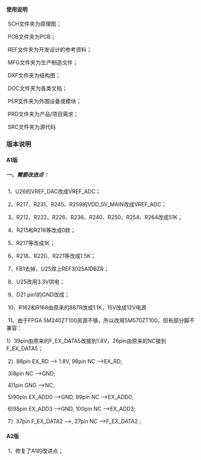 #### 使用说明

​	SCH文件夹为原理图；

​	PCB文件夹为PCB；

​	REF文件夹为开发设计的参考资料；

​	MFG文件夹为生产制造文件；

​	DXF文件夹为结构图；

​	DOC文件夹为各类文档；

​	PER文件夹为外围设备或模块；

​	PRD文件夹为产品/项目需求；

​	SRC文件夹为源代码



### 版本说明

#### A1版

##### 一、需要改进点：

​		1、U26的VREF_DAC改成VREF_ADC；

​		2、R217、R231、R245、R259的VDD_5V_MAIN改成VREF_ADC；

​		3、R212、R222、R226、R236、R240、R250、R254、R264改成51K；

​		4、R215和R216等改成0欧；

​		5、R217等改成1K；

​		6、R218、R220、R221等改成1.5K；

​		7、FB1去掉，U25焊上REF3025AIDBZR； 

​		8、U25改用3.3V供电；

​		9、D21 pin1的GND改成；

​		10、R162和R168由原来的887R改成1.1K，15V改成12V电源

​		11、由于FPGA 5M240ZT100资源不够，所以改用5M570ZT100，但有部分脚不兼容：

​			1）39pin由原来的F_EX_DATA5改接到1.8V，26pin由原来的NC接到F_EX_DATA5；

​			2）88pin EX_RD 	--> 1.8V, 98pin NC	-->EX_RD;

​			3)8pin NC 	-->GND;

​			4)1pin	GNG	-->NC;

​			5)90pin EX_ADD0	-->GND, 99pin NC	-->EX_ADD0;

​			6)95pin EX_ADD3	-->GND, 100pin NC	-->EX_ADD3;

​			7）37pin  F_EX_DATA2 -->,   27pin NC -->F_EX_DATA2 ;

#### A2版

​	1、修复了A1的改进点；